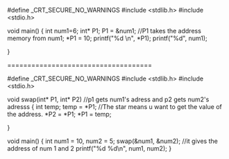 

#define _CRT_SECURE_NO_WARNINGS
#include <stdlib.h>
#include <stdio.h>


void main()
{
	int num1=6;
	int* P1;
	P1 = &num1;  //P1 takes the address memory from num1;
	*P1 = 10;
	printf("%d \n", *P1);
	printf("%d", num1);

}

====================================




#define _CRT_SECURE_NO_WARNINGS
#include <stdlib.h>
#include <stdio.h>


void swap(int* P1, int* P2) //p1 gets num1's adress and p2 gets num2's adresss
{
	int temp;
	temp = *P1; //The star means u want to get the value of the address.
	*P2 = *P1;
	*P1 = temp;

}


void main()
{
	int num1 = 10, num2 = 5;
	swap(&num1, &num2); //it gives the address of num 1 and 2
	printf("%d %d\n", num1, num2);
}
